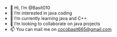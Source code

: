 - 👋 Hi, I’m @Basit010
- 👀 I’m interested in java coding
- 🌱 I’m currently learning java and C++
- 💞️ I’m looking to collaborate on java projects
- 📫 You can mail me on cocobasit665@gmail.com

<!---
Basit010/Basit010 is a ✨ special ✨ repository because its `README.md` (this file) appears on your GitHub profile.
You can click the Preview link to take a look at your changes.
--->
